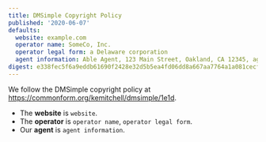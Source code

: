 ```yaml
---
title: DMSimple Copyright Policy
published: '2020-06-07'
defaults:
  website: example.com
  operator name: SomeCo, Inc.
  operator legal form: a Delaware corporation
  agent information: Able Agent, 123 Main Street, Oakland, CA 12345, agent@example.com, 555-555-5555
digest: e338fec5f6a9eddb61690f2428e32d5b5ea4fd06dd8a667aa7764a1a081cecff
---
```


We follow the DMSimple copyright policy at https://commonform.org/kemitchell/dmsimple/1e1d.

- The **website** is `website`.
- The **operator** is `operator name`, `operator legal form`.
- Our **agent** is `agent information`.

